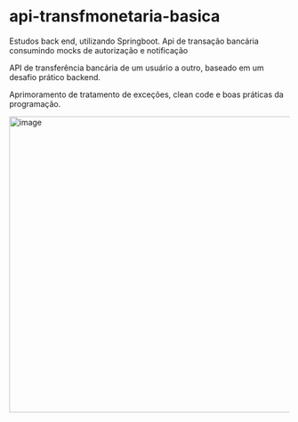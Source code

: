 # api-transfmonetaria-basica
Estudos back end, utilizando Springboot. Api de transação bancária consumindo mocks de autorização e notificação

API de transferência bancária de um usuário a outro, baseado em um desafio prático backend. 

Aprimoramento de tratamento de exceções, clean code e boas práticas da programação.

<img width="532" alt="image" src="https://github.com/fariasdavi1999/api-transfmonetaria-basica/assets/81586394/949095a1-ad8a-4e30-9b98-23389cb5f8ef">

